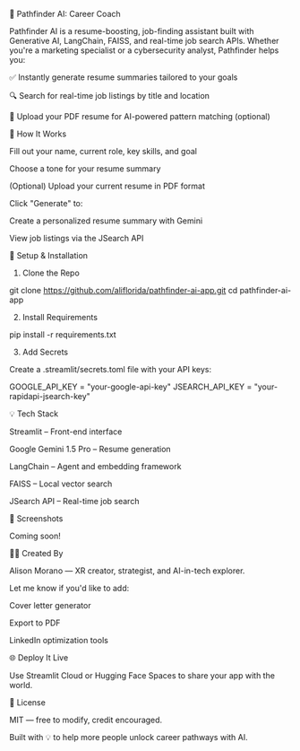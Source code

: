 🧭 Pathfinder AI: Career Coach

Pathfinder AI is a resume-boosting, job-finding assistant built with Generative AI, LangChain, FAISS, and real-time job search APIs. Whether you're a marketing specialist or a cybersecurity analyst, Pathfinder helps you:

✅ Instantly generate resume summaries tailored to your goals

🔍 Search for real-time job listings by title and location

📎 Upload your PDF resume for AI-powered pattern matching (optional)

🚀 How It Works

Fill out your name, current role, key skills, and goal

Choose a tone for your resume summary

(Optional) Upload your current resume in PDF format

Click "Generate" to:

Create a personalized resume summary with Gemini

View job listings via the JSearch API

🔧 Setup & Installation

1. Clone the Repo

git clone https://github.com/aliflorida/pathfinder-ai-app.git
cd pathfinder-ai-app

2. Install Requirements

pip install -r requirements.txt

3. Add Secrets

Create a .streamlit/secrets.toml file with your API keys:

GOOGLE_API_KEY = "your-google-api-key"
JSEARCH_API_KEY = "your-rapidapi-jsearch-key"

💡 Tech Stack

Streamlit – Front-end interface

Google Gemini 1.5 Pro – Resume generation

LangChain – Agent and embedding framework

FAISS – Local vector search

JSearch API – Real-time job search

📸 Screenshots

Coming soon!

👩‍💻 Created By

Alison Morano — XR creator, strategist, and AI-in-tech explorer.

Let me know if you'd like to add:

Cover letter generator

Export to PDF

LinkedIn optimization tools

🌐 Deploy It Live

Use Streamlit Cloud or Hugging Face Spaces to share your app with the world.

📄 License

MIT — free to modify, credit encouraged.

Built with 💡 to help more people unlock career pathways with AI.
